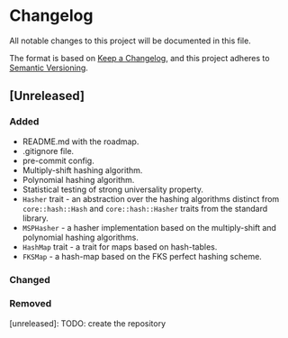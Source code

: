# Changelog

All notable changes to this project will be documented in this file.

The format is based on [Keep a Changelog](https://keepachangelog.com/en/1.1.0/),
and this project adheres to [Semantic Versioning](https://semver.org/spec/v2.0.0.html).

## [Unreleased]

### Added

- README.md with the roadmap.
- .gitignore file.
- pre-commit config.
- Multiply-shift hashing algorithm.
- Polynomial hashing algorithm.
- Statistical testing of strong universality property.
- `Hasher` trait - an abstraction over the hashing algorithms distinct from `core::hash::Hash` and `core::hash::Hasher`
  traits from the standard library.
- `MSPHasher` - a hasher implementation based on the multiply-shift and polynomial hashing algorithms.
- `HashMap` trait - a trait for maps based on hash-tables.
- `FKSMap` - a hash-map based on the FKS perfect hashing scheme.

### Changed

### Removed

[unreleased]: TODO: create the repository
